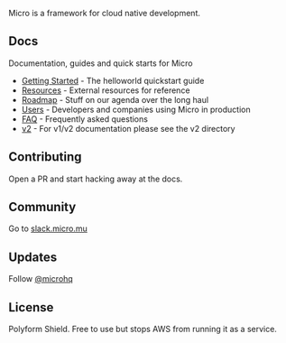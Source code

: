 
Micro is a framework for cloud native development.

## Docs

Documentation, guides and quick starts for Micro

- [Getting Started](getting-started) - The helloworld quickstart guide
- [Resources](resources) - External resources for reference
- [Roadmap](roadmap) - Stuff on our agenda over the long haul
- [Users](users) - Developers and companies using Micro in production
- [FAQ](faq) - Frequently asked questions
- [v2](v2) - For v1/v2 documentation please see the v2 directory

## Contributing

Open a PR and start hacking away at the docs.

## Community

Go to [slack.micro.mu](https://slack.micro.mu)

## Updates

Follow [@microhq](https://twitter.com/microhq)

## License

Polyform Shield. Free to use but stops AWS from running it as a service.
